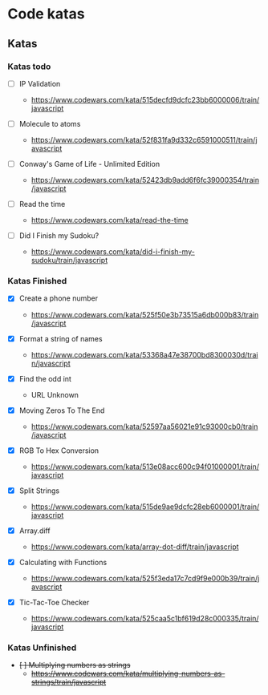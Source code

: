 # Code katas

## Katas

### Katas todo
- [ ] IP Validation
  - https://www.codewars.com/kata/515decfd9dcfc23bb6000006/train/javascript

- [ ] Molecule to atoms
  - https://www.codewars.com/kata/52f831fa9d332c6591000511/train/javascript

- [ ] Conway's Game of Life - Unlimited Edition
  - https://www.codewars.com/kata/52423db9add6f6fc39000354/train/javascript

- [ ] Read the time
  - https://www.codewars.com/kata/read-the-time

- [ ] Did I Finish my Sudoku?
  - https://www.codewars.com/kata/did-i-finish-my-sudoku/train/javascript

### Katas Finished
- [x] Create a phone number
  - https://www.codewars.com/kata/525f50e3b73515a6db000b83/train/javascript

- [x] Format a string of names
  - https://www.codewars.com/kata/53368a47e38700bd8300030d/train/javascript

- [x] Find the odd int
  - URL Unknown

- [x] Moving Zeros To The End
  - https://www.codewars.com/kata/52597aa56021e91c93000cb0/train/javascript

- [x] RGB To Hex Conversion
  - https://www.codewars.com/kata/513e08acc600c94f01000001/train/javascript

- [x] Split Strings
  - https://www.codewars.com/kata/515de9ae9dcfc28eb6000001/train/javascript

- [x] Array.diff
  - https://www.codewars.com/kata/array-dot-diff/train/javascript

- [x] Calculating with Functions
  - https://www.codewars.com/kata/525f3eda17c7cd9f9e000b39/train/javascript

- [x] Tic-Tac-Toe Checker
  - https://www.codewars.com/kata/525caa5c1bf619d28c000335/train/javascript

### Katas Unfinished
- <del>[ ] Multiplying numbers as strings</del>
  - <del>https://www.codewars.com/kata/multiplying-numbers-as-strings/train/javascript</del>





